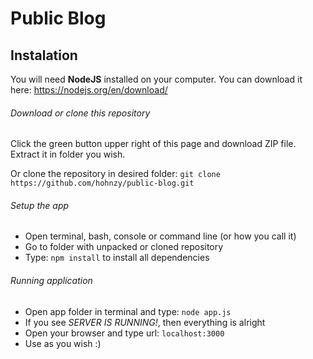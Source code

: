 # Public Blog
## Instalation

You will need **NodeJS** installed on your computer. You can download it here:
https://nodejs.org/en/download/

###### Download or clone this repository
Click the green button upper right of this page and download ZIP file. Extract it in folder you wish.

Or clone the repository in desired folder: `git clone https://github.com/hohnzy/public-blog.git`

###### Setup the app

* Open terminal, bash, console or command line (or how you call it)
* Go to folder with unpacked or cloned repository
* Type: `npm install` to install all dependencies

###### Running application
* Open app folder in terminal and type: `node app.js`
* If you see *SERVER IS RUNNING!*, then everything is alright
* Open your browser and type url: `localhost:3000`
* Use as you wish :)